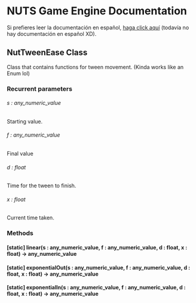 # NUTS Game Engine Documentation

Si prefieres leer la documentación en español, [haga click aquí](https://www.google.com/search?q=nigger&rlz=1CAGSIC_enES866&oq=nigger&gs_lcrp=EgZjaHJvbWUyBggAEEUYOTIMCAEQLhgKGLEDGIAEMgwIAhAuGAoYsQMYgAQyDwgDEC4YChivARjHARiABDIJCAQQABgKGIAEMgkIBRAAGAoYgAQyDAgGEC4YChixAxiABDIMCAcQLhgKGLEDGIAEMhIICBAAGAoYgwEYsQMYgAQYigXSAQgxNDA3ajBqN6gCCLACAQ&sourceid=chrome&ie=UTF-8&safe=active&ssui=on) (todavía no hay documentación en español XD).

## NutTweenEase Class

Class that contains functions for tween movement. (Kinda works like an Enum lol)

### Recurrent parameters

###### s : any_numeric_value

Starting value.

###### f : any_numeric_value

Final value

###### d : float

Time for the tween to finish.

###### x : float

Current time taken.

### Methods

#### [static] linear(s : any_numeric_value, f : any_numeric_value, d : float, x : float) -> any_numeric_value

#### [static] exponentialOut(s : any_numeric_value, f : any_numeric_value, d : float, x : float) -> any_numeric_value

#### [static] exponentialIn(s : any_numeric_value, f : any_numeric_value, d : float, x : float) -> any_numeric_value
